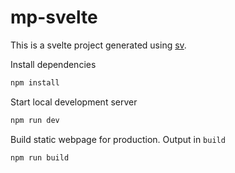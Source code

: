# mp-svelte

This is a svelte project generated using [sv](https://github.com/sveltejs/cli).


Install dependencies

```bash
npm install
```


Start local development server

```bash
npm run dev
```


Build static webpage for production. Output in ```build```

```sh
npm run build
```

